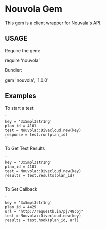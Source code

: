 # Nouvola Gem

This gem is  a client wrapper for  Nouvala's API.

## USAGE

Require the gem:

  require 'nouvola'
  
Bundler:

  gem 'nouvola', '1.0.0'
  

## Examples

To start a test:

    `
    key = '3x5mpl3str1ng'
    plan_id = 4101
    test = Nouvola::Divecloud.new(key)
    response = test.run(plan_id)
    `
    
To Get Test Results

    `
    key = '3x5mpl3str1ng'
    plan_id = 4101
    test = Nouvola::Divecloud.new(key)
    results = test.results(plan_id)
    `
    
To Set Callback

    `
    key = '3x5mpl3str1ng'
    plan_id = 4429
    url = "http://requestb.in/pj748cpj"
    test = Nouvola::Divecloud.new(key)
    results = test.hook(plan_id, url)
    `